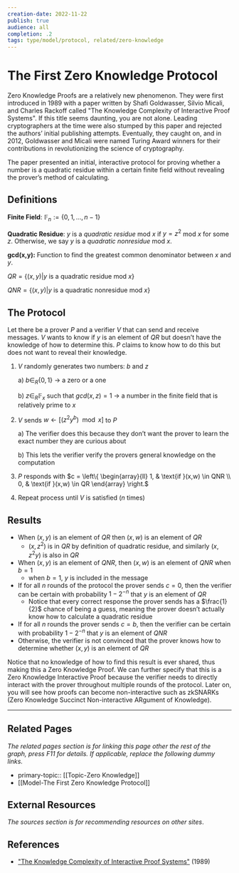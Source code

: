 ```yaml
---
creation-date: 2022-11-22
publish: true
audience: all
completion: .2
tags: type/model/protocol, related/zero-knowledge
---
```

# The First Zero Knowledge Protocol
Zero Knowledge Proofs are a relatively new phenomenon. They were first introduced in 1989 with a paper written by Shafi Goldwasser, Silvio Micali, and Charles Rackoff called "The Knowledge Complexity of Interactive Proof Systems". If this title seems daunting, you are not alone. Leading cryptographers at the time were also stumped by this paper and rejected the authors’ initial publishing attempts. Eventually, they caught on, and in 2012, Goldwasser and Micali were named Turing Award winners for their contributions in revolutionizing the science of cryptography.

The paper presented an initial, interactive protocol for proving whether a number is a quadratic residue within a certain finite field without revealing the prover’s method of calculating.

## Definitions
**Finite Field**: $\mathbb{F}_n := \{0,1, ..., n-1\}$

**Quadratic Residue**: $y$ is a *quadratic residue* mod $x$ if $y=z^2$ mod $x$ for some $z$. Otherwise, we say $y$ is a *quadratic nonresidue* mod $x$.

**gcd(x,y):** Function to find the greatest common denominator between $x$ and $y$.

$QR = \{(x,y)|y \text{ is a quadratic residue mod }x\}$

$QNR = \{(x,y)|y\text{ is a quadratic nonresidue mod }x\}$

## The Protocol
Let there be a prover $P$ and a verifier $V$ that can send and receive messages. $V$ wants to know if $y$ is an element of $QR$ but doesn’t have the knowledge of how to determine this. $P$ claims to know how to do this but does not want to reveal their knowledge. 

1) $V$ randomly generates two numbers: $b$ and $z$

    a) $b\in_R\{0,1\}$ → a zero or a one

    b) $z\in_R\mathbb{F}_x$ such that $gcd(x,z)=1$ → a number in the finite field that is relatively prime to $x$

2) $V$ sends $w \leftarrow [(z^2y^{b}) \mod x]$ to $P$

    a) The verifier does this because they don’t want the prover to learn the exact number they are curious about

    b) This lets the verifier verify the provers general knowledge on the computation

3) $P$ responds with $c = \left\{        \begin{array}{ll}
            1, & \text{if }(x,w) \in QNR \\
            0, & \text{if }(x,w) \in QR
        \end{array}
    \right.$

4) Repeat process until $V$ is satisfied ($n$ times)

## Results
- When $(x,y)$ is an element of $QR$ then $(x,w)$ is an element of $QR$
    - $(x,z^2)$ is in $QR$ by definition of quadratic residue, and similarly $(x,z^2y)$ is also in $QR$
- When $(x,y)$ is an element of $QNR$, then $(x,w)$ is an element of $QNR$ when $b=1$
    - when $b = 1$, $y$ is included in the message
- If for all $n$ rounds of the protocol the prover sends $c=0$, then the verifier can be certain with probability $1-2^{-n}$ that $y$ is an element of $QR$
    - Notice that every correct response the prover sends has a $\frac{1}{2}$ chance of being a guess, meaning the prover doesn’t actually know how to calculate a quadratic residue
- If for all $n$ rounds the prover sends $c=b$, then the verifier can be certain with probability $1-2^{-n}$ that $y$ is an element of $QNR$
- Otherwise, the verifier is not convinced that the prover knows how to determine whether $(x,y)$ is an element of $QR$

Notice that no knowledge of how to find this result is ever shared, thus making this a Zero Knowledge Proof. We can further specify that this is a Zero Knowledge Interactive Proof because the verifier needs to directly interact with the prover throughout multiple rounds of the protocol. Later on, you will see how proofs can become non-interactive such as zkSNARKs (Zero Knowledge Succinct Non-interactive ARgument of Knowledge).

---
## Related Pages
*The related pages section is for linking this page other the rest of the graph, press F11 for details. If applicable, replace the following dummy links.*
- primary-topic:: [[Topic-Zero Knowledge]]
- [[Model-The First Zero Knowledge Protocol]]

## External Resources
*The sources section is for recommending resources on other sites*.

## References
- ["The Knowledge Complexity of Interactive Proof Systems"](https://people.csail.mit.edu/silvio/Selected%20Scientific%20Papers/Proof%20Systems/The_Knowledge_Complexity_Of_Interactive_Proof_Systems.pdf) (1989)
